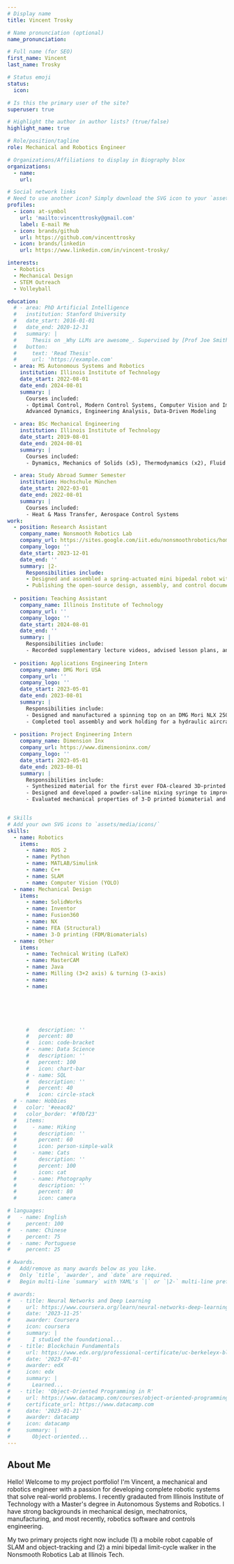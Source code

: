 ```yaml
---
# Display name
title: Vincent Trosky

# Name pronunciation (optional)
name_pronunciation: 

# Full name (for SEO)
first_name: Vincent
last_name: Trosky

# Status emoji
status:
  icon: 

# Is this the primary user of the site?
superuser: true

# Highlight the author in author lists? (true/false)
highlight_name: true

# Role/position/tagline
role: Mechanical and Robotics Engineer

# Organizations/Affiliations to display in Biography blox
organizations:
  - name: 
    url: 

# Social network links
# Need to use another icon? Simply download the SVG icon to your `assets/media/icons/` folder.
profiles:
  - icon: at-symbol
    url: 'mailto:vincenttrosky@gmail.com'
    label: E-mail Me
  - icon: brands/github
    url: https://github.com/vincenttrosky
  - icon: brands/linkedin
    url: https://www.linkedin.com/in/vincent-trosky/

interests:
  - Robotics
  - Mechanical Design
  - STEM Outreach
  - Volleyball

education:
  # - area: PhD Artificial Intelligence
  #   institution: Stanford University
  #   date_start: 2016-01-01
  #   date_end: 2020-12-31
  #   summary: |
  #     Thesis on _Why LLMs are awesome_. Supervised by [Prof Joe Smith](https://example.com). Presented papers at 5 IEEE conferences with the contributions being published in 2 Springer journals.
  #   button:
  #     text: 'Read Thesis'
  #     url: 'https://example.com'
  - area: MS Autonomous Systems and Robotics
    institution: Illinois Institute of Technology
    date_start: 2022-08-01
    date_end: 2024-08-01
    summary: |
      Courses included:
      - Optimal Control, Modern Control Systems, Computer Vision and Image Processing, 
      Advanced Dynamics, Engineering Analysis, Data-Driven Modeling

  - area: BSc Mechanical Engineering
    institution: Illinois Institute of Technology
    date_start: 2019-08-01
    date_end: 2024-08-01
    summary: |
      Courses included:
      - Dynamics, Mechanics of Solids (x5), Thermodynamics (x2), Fluid Mechanics, Data Structures & Algorithms

  - area: Study Abroad Summer Semester
    institution: Hochschule München
    date_start: 2022-03-01
    date_end: 2022-08-01
    summary: |
      Courses included:
      - Heat & Mass Transfer, Aerospace Control Systems
work:
  - position: Research Assistant
    company_name: Nonsmooth Robotics Lab
    company_url: https://sites.google.com/iit.edu/nonsmoothrobotics/home
    company_logo: ''
    date_start: 2023-12-01
    date_end: ''
    summary: |2-
      Responsibilities include:
      - Designed and assembled a spring-actuated mini bipedal robot with single-link legs and developed a closed-loop control system
      - Publishing the open-source design, assembly, and control documentation, including details on how to integrate servo and BLDC motors, ultrasonic sensors, an IMU, and eventually OptiTrack’s camera-based optical tracking system
     
  - position: Teaching Assistant
    company_name: Illinois Institute of Technology
    company_url: ''
    company_logo: ''
    date_start: 2024-08-01
    date_end: ''
    summary: |
      Responsibilities include:
      - Recorded supplementary lecture videos, advised lesson plans, and oversaw manufacturing efforts in a sophomore-level mechanical design course.
    
  - position: Applications Engineering Intern
    company_name: DMG Mori USA
    company_url: ''
    company_logo: ''
    date_start: 2023-05-01
    date_end: 2023-08-01
    summary: |
      Responsibilities include:
      - Designed and manufactured a spinning top on an DMG Mori NLX 2500 lathe, reducing cycle time using NX CAD/CAM.
      - Completed tool assembly and work holding for a hydraulic aircraft manifold project.
    
  - position: Project Engineering Intern
    company_name: Dimension Inx
    company_url: https://www.dimensioninx.com/
    company_logo: ''
    date_start: 2023-05-01
    date_end: 2023-08-01
    summary: |
      Responsibilities include:
      - Synthesized material for the first ever FDA-cleared 3D-printed biomaterials for bone graft applications in the human body.
      -	Designed and developed a powder-saline mixing syringe to improve product shelf life from two days to five months.
      - Evaluated mechanical properties of 3-D printed biomaterial and microstructure combinations to ensure human tissue compatibility.


# Skills
# Add your own SVG icons to `assets/media/icons/`
skills:
  - name: Robotics
    items:
      - name: ROS 2
      - name: Python
      - name: MATLAB/Simulink
      - name: C++
      - name: SLAM
      - name: Computer Vision (YOLO)
  - name: Mechanical Design
    items:
      - name: SolidWorks
      - name: Inventor
      - name: Fusion360
      - name: NX
      - name: FEA (Structural)
      - name: 3-D printing (FDM/Biomaterials)
  - name: Other
    items:
      - name: Technical Writing (LaTeX)
      - name: MasterCAM
      - name: Java
      - name: Milling (3+2 axis) & turning (3-axis)
      - name: 
      - name: 





        
      #   description: ''
      #   percent: 80
      #   icon: code-bracket
      # - name: Data Science
      #   description: ''
      #   percent: 100
      #   icon: chart-bar
      # - name: SQL
      #   description: ''
      #   percent: 40
      #   icon: circle-stack
  # - name: Hobbies
  #   color: '#eeac02'
  #   color_border: '#f0bf23'
  #   items:
  #     - name: Hiking
  #       description: ''
  #       percent: 60
  #       icon: person-simple-walk
  #     - name: Cats
  #       description: ''
  #       percent: 100
  #       icon: cat
  #     - name: Photography
  #       description: ''
  #       percent: 80
  #       icon: camera

# languages:
#   - name: English
#     percent: 100
#   - name: Chinese
#     percent: 75
#   - name: Portuguese
#     percent: 25

# Awards.
#   Add/remove as many awards below as you like.
#   Only `title`, `awarder`, and `date` are required.
#   Begin multi-line `summary` with YAML's `|` or `|2-` multi-line prefix and indent 2 spaces below.

# awards:
#   - title: Neural Networks and Deep Learning
#     url: https://www.coursera.org/learn/neural-networks-deep-learning
#     date: '2023-11-25'
#     awarder: Coursera
#     icon: coursera
#     summary: |
#       I studied the foundational...
#   - title: Blockchain Fundamentals
#     url: https://www.edx.org/professional-certificate/uc-berkeleyx-blockchain-fundamentals
#     date: '2023-07-01'
#     awarder: edX
#     icon: edx
#     summary: |
#       Learned...
#   - title: 'Object-Oriented Programming in R'
#     url: https://www.datacamp.com/courses/object-oriented-programming-with-s3-and-r6-in-r
#     certificate_url: https://www.datacamp.com
#     date: '2023-01-21'
#     awarder: datacamp
#     icon: datacamp
#     summary: |
#       Object-oriented...
---
```


## About Me

Hello! Welcome to my project portfolio! I'm Vincent, a mechanical and robotics engineer with a passion for developing complete robotic systems that solve real-world problems. I recently gradauted from Illinois Institute of Technology with a Master's degree in Autonomous Systems and Robotics. I have strong backgrounds in mechanical design, mechatronics, manufacturing, and most recently, robotics software and controls engineering.

My two primary projects right now include (1) a mobile robot capable of SLAM and object-tracking and (2) a mini bipedal limit-cycle walker in the Nonsmooth Robotics Lab at Illinois Tech.

